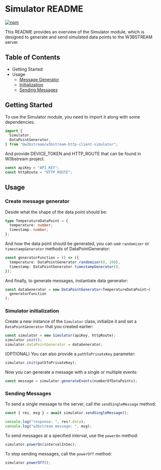 # Simulator README

[![npm](https://img.shields.io/npm/v/@w3bstream/w3bstream-http-client-simulator)](https://www.npmjs.com/package/@w3bstream/w3bstream-http-client-simulator)

This README provides an overview of the Simulator module, which is designed to generate and send simulated data points to the W3BSTREAM server.

## Table of Contents

- Getting Started
- Usage
  - [Message Generator](#create-message-generator)
  - [Initialization](#simulator-initialization)
  - [Sending Messages](#sending-messages)

## Getting Started

To use the Simulator module, you need to import it along with some dependencies:

```ts
import {
  Simulator,
  DataPointGenerator,
} from "@w3bstream/w3bstream-http-client-simulator";
```

And provide DEVICE_TOKEN and HTTP_ROUTE that can be found in W3bstream project.

```ts
const apiKey = "API_KEY";
const httpRoute = "HTTP_ROUTE";
```

## Usage

### Create message generator

Deside what the shape of the data point should be:

```ts
type TemperatureDataPoint = {
  temperature: number;
  timestamp: number;
};
```

And how the data point should be generated, you can use `randomizer` or `timestampGenerator` methods of DataPointGenerator:

```ts
const generatorFunction = () => ({
  temperature: DataPointGenerator.randomizer(0, 100),
  timestamp: DataPointGenerator.timestampGenerator(),
});
```

And finally, to generate messages, instantiate data generator:

```ts
const dataGenerator = new DataPointGenerator<TemperatureDataPoint>(
  generatorFunction
);
```

### Simulator initialization

Create a new instance of the `Simulator` class, initialize it and set a `DataPointGenerator` that you created earlier:

```ts
const simulator = new Simulator(apiKey, httpRoute);
simulator.init();
simulator.dataPointGenerator = dataGenerator;
```

(OPTIONAL) You can also provide a `pathToPrivateKey` parameter:

```ts
simulator.init(pathToPrivateKey);
```

Now you can generate a message with a single or multiple events:

```ts
const message = simulator.generateEvents(numberOfDataPoints);
```

### Sending Messages

To send a single message to the server, call the `sendSingleMessage` method:

```ts
const { res, msg } = await simulator.sendSingleMessage();

console.log("response: ", res?.data);
console.log("w3bstream message: ", msg);
```

To send messages at a specified interval, use the `powerOn` method:

```ts
simulator.powerOn(intervalInSec);
```

To stop sending messages, call the `powerOff` method:

```ts
simulator.powerOff();
```
